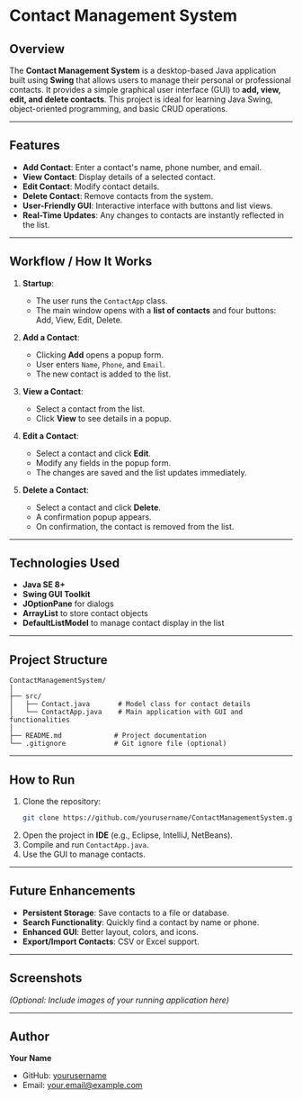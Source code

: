 # Contact Management System

## Overview
The **Contact Management System** is a desktop-based Java application built using **Swing** that allows users to manage their personal or professional contacts. It provides a simple graphical user interface (GUI) to **add, view, edit, and delete contacts**. This project is ideal for learning Java Swing, object-oriented programming, and basic CRUD operations.

---

## Features
- **Add Contact**: Enter a contact's name, phone number, and email.
- **View Contact**: Display details of a selected contact.
- **Edit Contact**: Modify contact details.
- **Delete Contact**: Remove contacts from the system.
- **User-Friendly GUI**: Interactive interface with buttons and list views.
- **Real-Time Updates**: Any changes to contacts are instantly reflected in the list.

---

## Workflow / How It Works
1. **Startup**:
   - The user runs the `ContactApp` class.
   - The main window opens with a **list of contacts** and four buttons: Add, View, Edit, Delete.

2. **Add a Contact**:
   - Clicking **Add** opens a popup form.
   - User enters `Name`, `Phone`, and `Email`.
   - The new contact is added to the list.

3. **View a Contact**:
   - Select a contact from the list.
   - Click **View** to see details in a popup.

4. **Edit a Contact**:
   - Select a contact and click **Edit**.
   - Modify any fields in the popup form.
   - The changes are saved and the list updates immediately.

5. **Delete a Contact**:
   - Select a contact and click **Delete**.
   - A confirmation popup appears.
   - On confirmation, the contact is removed from the list.

---

## Technologies Used
- **Java SE 8+**
- **Swing GUI Toolkit**
- **JOptionPane** for dialogs
- **ArrayList** to store contact objects
- **DefaultListModel** to manage contact display in the list

---

## Project Structure
```
ContactManagementSystem/
│
├── src/
│   ├── Contact.java       # Model class for contact details
│   └── ContactApp.java    # Main application with GUI and functionalities
│
├── README.md             # Project documentation
└── .gitignore            # Git ignore file (optional)
```

---

## How to Run
1. Clone the repository:
   ```bash
   git clone https://github.com/yourusername/ContactManagementSystem.git
   ```
2. Open the project in **IDE** (e.g., Eclipse, IntelliJ, NetBeans).
3. Compile and run `ContactApp.java`.
4. Use the GUI to manage contacts.

---

## Future Enhancements
- **Persistent Storage**: Save contacts to a file or database.
- **Search Functionality**: Quickly find a contact by name or phone.
- **Enhanced GUI**: Better layout, colors, and icons.
- **Export/Import Contacts**: CSV or Excel support.

---

## Screenshots
*(Optional: Include images of your running application here)*

---

## Author
**Your Name**  
- GitHub: [yourusername](https://github.com/yourusername)  
- Email: your.email@example.com  

